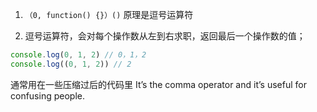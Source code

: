 1. `（0, function() {}）()` 原理是逗号运算符

2. 逗号运算符，会对每个操作数从左到右求职，返回最后一个操作数的值；
```javascript
console.log(0, 1, 2) // 0，1，2
console.log((0, 1, 2)) // 2
```

  
通常用在一些压缩过后的代码里
It’s the comma operator and it’s useful for confusing people.